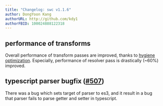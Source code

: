 ```yaml
---
title: "Changelog: swc v1.1.6"
author: DongYoon Kang
authorURL: http://github.com/kdy1
authorFBID: 100024888122318
---
```


## performance of transforms

Overall performance of transform passes are improved, thanks to [hygiene optimization](https://github.com/swc-project/swc/commit/3ec395ba7519a552d20d8120877fae2f270de887). Especially, performance of resolver pass is drastically (~60%) improved.

## typescript parser bugfix ([#507](https://github.com/swc-project/swc/pull/507))

There was a bug which sets target of parser to es3, and it result in a bug that parser fails to parse getter and setter in typescript.
